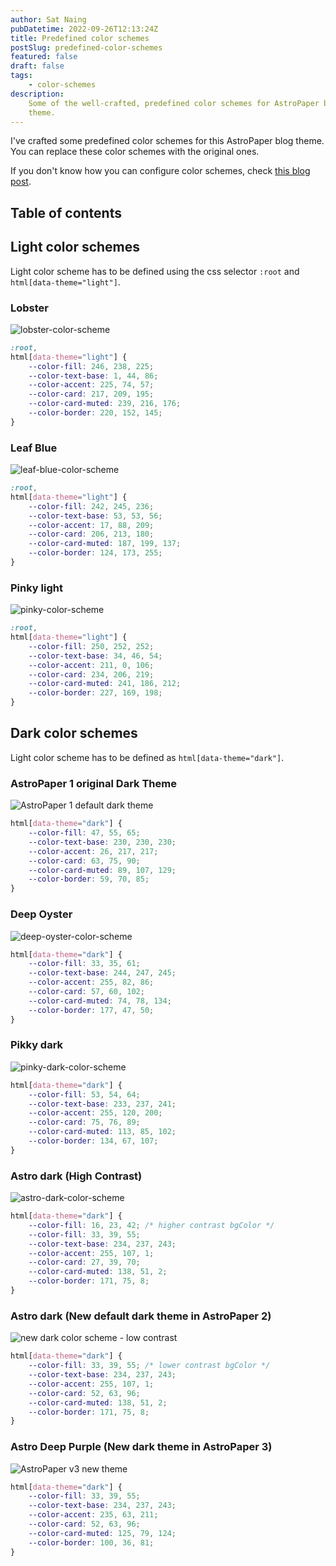 ```yaml
---
author: Sat Naing
pubDatetime: 2022-09-26T12:13:24Z
title: Predefined color schemes
postSlug: predefined-color-schemes
featured: false
draft: false
tags:
    - color-schemes
description:
    Some of the well-crafted, predefined color schemes for AstroPaper blog
    theme.
---
```


I've crafted some predefined color schemes for this AstroPaper blog theme. You can replace these color schemes with the original ones.

If you don't know how you can configure color schemes, check [this blog post](https://astro-paper.pages.dev/posts/customizing-astropaper-theme-color-schemes/).

## Table of contents

## Light color schemes

Light color scheme has to be defined using the css selector `:root` and `html[data-theme="light"]`.

### Lobster

![lobster-color-scheme](https://user-images.githubusercontent.com/53733092/192282447-1d222faf-a3ce-44a9-9cfe-ac873155e5a9.png)

```css
:root,
html[data-theme="light"] {
    --color-fill: 246, 238, 225;
    --color-text-base: 1, 44, 86;
    --color-accent: 225, 74, 57;
    --color-card: 217, 209, 195;
    --color-card-muted: 239, 216, 176;
    --color-border: 220, 152, 145;
}
```

### Leaf Blue

![leaf-blue-color-scheme](https://user-images.githubusercontent.com/53733092/192318782-e80e3c39-54b5-423e-8f4b-9ae60402fc8d.png)

```css
:root,
html[data-theme="light"] {
    --color-fill: 242, 245, 236;
    --color-text-base: 53, 53, 56;
    --color-accent: 17, 88, 209;
    --color-card: 206, 213, 180;
    --color-card-muted: 187, 199, 137;
    --color-border: 124, 173, 255;
}
```

### Pinky light

![pinky-color-scheme](https://user-images.githubusercontent.com/53733092/192286510-892d0042-2d6d-471e-bb72-954221ae2d17.png)

```css
:root,
html[data-theme="light"] {
    --color-fill: 250, 252, 252;
    --color-text-base: 34, 46, 54;
    --color-accent: 211, 0, 106;
    --color-card: 234, 206, 219;
    --color-card-muted: 241, 186, 212;
    --color-border: 227, 169, 198;
}
```

## Dark color schemes

Light color scheme has to be defined as `html[data-theme="dark"]`.

### AstroPaper 1 original Dark Theme

![AstroPaper 1 default dark theme](https://user-images.githubusercontent.com/53733092/215769153-13b0ad8d-5ba2-44b1-af06-e5ae61293f62.png)

```css
html[data-theme="dark"] {
    --color-fill: 47, 55, 65;
    --color-text-base: 230, 230, 230;
    --color-accent: 26, 217, 217;
    --color-card: 63, 75, 90;
    --color-card-muted: 89, 107, 129;
    --color-border: 59, 70, 85;
}
```

### Deep Oyster

![deep-oyster-color-scheme](https://user-images.githubusercontent.com/53733092/192314524-45ec5904-3d8f-450a-9edf-1e32c5e11d6c.png)

```css
html[data-theme="dark"] {
    --color-fill: 33, 35, 61;
    --color-text-base: 244, 247, 245;
    --color-accent: 255, 82, 86;
    --color-card: 57, 60, 102;
    --color-card-muted: 74, 78, 134;
    --color-border: 177, 47, 50;
}
```

### Pikky dark

![pinky-dark-color-scheme](https://user-images.githubusercontent.com/53733092/192307050-fbd55326-911c-4001-87c6-a8ad9378ac2e.png)

```css
html[data-theme="dark"] {
    --color-fill: 53, 54, 64;
    --color-text-base: 233, 237, 241;
    --color-accent: 255, 120, 200;
    --color-card: 75, 76, 89;
    --color-card-muted: 113, 85, 102;
    --color-border: 134, 67, 107;
}
```

### Astro dark (High Contrast)

![astro-dark-color-scheme](https://user-images.githubusercontent.com/53733092/215680520-59427bb0-f4cb-48c0-bccc-f182a428d72d.svg)

```css
html[data-theme="dark"] {
    --color-fill: 16, 23, 42; /* higher contrast bgColor */
    --color-fill: 33, 39, 55;
    --color-text-base: 234, 237, 243;
    --color-accent: 255, 107, 1;
    --color-card: 27, 39, 70;
    --color-card-muted: 138, 51, 2;
    --color-border: 171, 75, 8;
}
```

### Astro dark (New default dark theme in AstroPaper 2)

![new dark color scheme - low contrast](https://user-images.githubusercontent.com/53733092/215772856-d5b7ae35-ddaa-4ed6-b0bf-3fa5dbcf834c.png)

```css
html[data-theme="dark"] {
    --color-fill: 33, 39, 55; /* lower contrast bgColor */
    --color-text-base: 234, 237, 243;
    --color-accent: 255, 107, 1;
    --color-card: 52, 63, 96;
    --color-card-muted: 138, 51, 2;
    --color-border: 171, 75, 8;
}
```

### Astro Deep Purple (New dark theme in AstroPaper 3)

![AstroPaper v3 new theme](https://github.com/satnaing/astro-paper/assets/53733092/c8b5d7e1-a3bc-4852-a5ad-4abf7b3cec79)

```css
html[data-theme="dark"] {
    --color-fill: 33, 39, 55;
    --color-text-base: 234, 237, 243;
    --color-accent: 235, 63, 211;
    --color-card: 52, 63, 96;
    --color-card-muted: 125, 79, 124;
    --color-border: 100, 36, 81;
}
```
